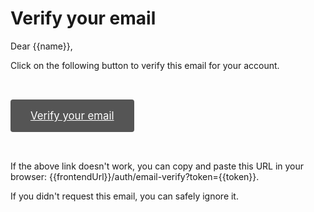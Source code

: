 # Verify your email

Dear {{name}},

Click on the following button to verify this email for your account.

<a style="background: #555; padding: 1rem 2rem; font-size: 120%; color: #fff; display: inline-block; margin: 2rem auto; border-radius: 0.25rem" href="{{frontendUrl}}/auth/email-verify?token={{token}}">Verify your email</a>

If the above link doesn't work, you can copy and paste this URL in your browser: {{frontendUrl}}/auth/email-verify?token={{token}}.

If you didn't request this email, you can safely ignore it.

